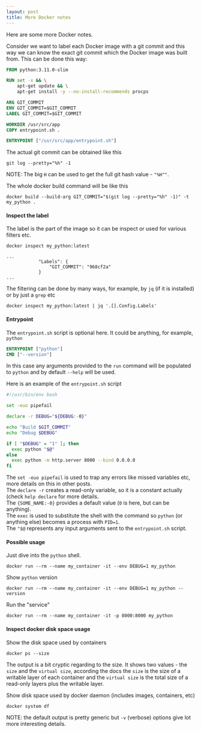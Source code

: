 ```yaml
---
layout: post
title: More Docker notes
---
```


Here are some more Docker notes.

Consider we want to label each Docker image with a git commit and this way we can
know the exact git commit which the Docker image was built from. This can be done this way:
```dockerfile
FROM python:3.11.0-slim

RUN set -x && \
    apt-get update && \
    apt-get install -y --no-install-recommends procps

ARG GIT_COMMIT
ENV GIT_COMMIT=$GIT_COMMIT
LABEL GIT_COMMIT=$GIT_COMMIT

WORKDIR /usr/src/app
COPY entrypoint.sh .

ENTRYPOINT ["/usr/src/app/entrypoint.sh"]
```

The actual git commit can be obtained like this
```shell
git log --pretty="%h" -1
```
NOTE: The big `H` can be used to get the full git hash value - `"%H""`.

The whole docker build command will be like this
```shell
docker build --build-arg GIT_COMMIT="$(git log --pretty="%h" -1)" -t my_python .
```

#### Inspect the label
The label is the part of the image so it can be inspect or used for various filters etc.
```shell
docker inspect my_python:latest
```
```
...
            "Labels": {
                "GIT_COMMIT": "968cf2a"
            }
...
```
The filtering can be done by many ways, for example, by `jq` (if it is installed) or by just a `grep` etc
```shell
docker inspect my_python:latest | jq '.[].Config.Labels'
```

#### Entrypoint
The `entrypoint.sh` script is optional here. It could be anything, for example, `python`
```dockerfile
ENTRYPOINT ["python"]
CMD ["--version"]
```
In this case any arguments provided to the `run` command will be populated to `python` and by default `--help` will be used.

Here is an example of the `entrypoint.sh` script
```bash
#!/usr/bin/env bash

set -euo pipefail

declare -r DEBUG="${DEBUG:-0}"

echo "Build $GIT_COMMIT"
echo "Debug $DEBUG"

if [ "$DEBUG" = "1" ]; then
  exec python "$@"
else
  exec python -m http.server 8000 --bind 0.0.0.0
fi
```
The `set -euo pipefail` is used to trap any errors like missed variables etc, more details on this in other posts.  
The `declare -r` creates a read-only variable, so it is a constant actually (check `help declare` for more details.  
The `{SOME_NAME:-0}` provides a default value (`0` is here, but can be anything).  
The `exec` is used to substitute the shell with the command so `python` (or anything else) becomes a process with `PID=1`.  
The `"$@` represents any input arguments sent to the `entrypoint.sh` script.

#### Possible usage
Just dive into the `python` shell.
```shell
docker run --rm --name my_container -it --env DEBUG=1 my_python
```

Show `python` version
```shell
docker run --rm --name my_container -it --env DEBUG=1 my_python --version
```

Run the "service"
```shell
docker run --rm --name my_container -it -p 8000:8000 my_python
```

#### Inspect docker disk space usage
Show the disk space used by containers
```shell
docker ps --size
```
The output is a bit cryptic regarding to the size. It shows two values - the `size` and the `virtual size`, according the
docs the `size` is the size of a writable layer of each container and the `virtual size` is the total size of a read-only
layers plus the writable layer.

Show disk space used by docker daemon (includes images, containers, etc)
```shell
docker system df
```
NOTE: the default output is pretty generic but `-v` (verbose) options give lot more interesting details.
